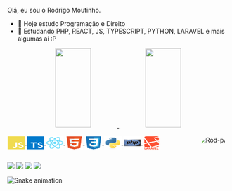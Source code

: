 Olá, eu sou o Rodrigo Moutinho.

- 🔭 Hoje estudo Programação e Direito
- 🌱 Estudando PHP, REACT, JS, TYPESCRIPT, PYTHON, LARAVEL e mais algumas ai :P

<div align="center">
  <a href="https://github.com/rodrigomoutinho">
  <img height="180em" width="40%" src="https://github-readme-stats.vercel.app/api?username=rodrigomoutinho&show_icons=true&theme=neon&include_all_commits=true&count_private=true"/>
  <img height="180em" width="40%" src="https://github-readme-stats.vercel.app/api/top-langs/?username=rodrigomoutinho&layout=compact&langs_count=7&theme=neon"/>
</div>
<div style="display: inline_block"><br>
  <img align="center" alt="Rod-Js" height="30" width="40" src="https://raw.githubusercontent.com/devicons/devicon/master/icons/javascript/javascript-plain.svg">
  <img align="center" alt="Rod-Ts" height="30" width="40" src="https://raw.githubusercontent.com/devicons/devicon/master/icons/typescript/typescript-plain.svg">
  <img align="center" alt="Rod-React" height="30" width="40" src="https://raw.githubusercontent.com/devicons/devicon/master/icons/react/react-original.svg">
  <img align="center" alt="Rod-HTML" height="30" width="40" src="https://raw.githubusercontent.com/devicons/devicon/master/icons/html5/html5-original.svg">
  <img align="center" alt="Rod-CSS" height="30" width="40" src="https://raw.githubusercontent.com/devicons/devicon/master/icons/css3/css3-original.svg">
  <img align="center" alt="Rod-Python" height="30" width="40" src="https://raw.githubusercontent.com/devicons/devicon/master/icons/python/python-original.svg">
  <img align="center" alt="Rod-PHP" height="30" width="40" src="https://github.com/devicons/devicon/blob/master/icons/php/php-original.svg">
  <img align="center" alt="Rod-Laravel" height="30" width="40" src="https://github.com/devicons/devicon/blob/master/icons/laravel/laravel-plain-wordmark.svg">
  
  <img align="right" alt="Rod-pic" height="150" style="border-radius:50px;" src="https://cdn.discordapp.com/attachments/321844171360960515/948405165545881701/Webp.net-gifmaker.gif">
</div>
  
  ##
 
<div> 
  <a href="https://www.youtube.com/channel/UC_-uuuZbY0AAt9CViNzvc-Q" target="_blank"><img src="https://img.shields.io/badge/YouTube-FF0000?style=for-the-badge&logo=youtube&logoColor=white" target="_blank"></a>
  <a href="https://instagram.com/rodrigomoutinhu" target="_blank"><img src="https://img.shields.io/badge/-Instagram-%23E4405F?style=for-the-badge&logo=instagram&logoColor=white" target="_blank"></a>
  <a href = "mailto:rodrigomoutinhoadv@outlook.com"><img src="https://img.shields.io/badge/-Gmail-%23333?style=for-the-badge&logo=gmail&logoColor=white" target="_blank"></a>
  <a href="https://www.linkedin.com/in/rodrigomoutinho" target="_blank"><img src="https://img.shields.io/badge/-LinkedIn-%230077B5?style=for-the-badge&logo=linkedin&logoColor=white" target="_blank"></a> 
 
  ![Snake animation](https://github.com/rodrigomoutinho/rodrigomoutinho/blob/output/github-contribution-grid-snake.svg)
 
</div>

